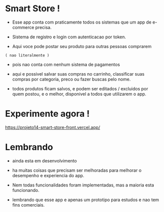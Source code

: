 # Smart Store !

- Esse app conta com praticamente todos os sistemas que um app de e-commerce precisa. 

- Sistema de registro e login com autenticacao por token.

- Aqui voce pode postar seu produto para outras pessoas comprarem 

`( nao literalmente )`


- pois nao conta com nenhum sistema de pagamentos

- aqui e possivel salvar suas compras no carrinho, classificar suas compras por categoria, preco ou fazer buscas pelo nome.

- todos produtos ficam salvos, e podem ser editados / excluidos por quem postou, e o melhor, disponivel a todos que utilizarem o app.


# Experimente agora !

https://projeto14-smart-store-front.vercel.app/


# Lembrando

- ainda esta em desenvolvimento

- ha muitas coisas que precisam ser melhoradas para melhorar o desempenho e experiencia do app. 

- Nem todas funcionalidades foram implementadas, mas a maioria esta funcionando.

- lembrando que esse app e apenas um prototipo para estudos e nao tem fins comerciais.